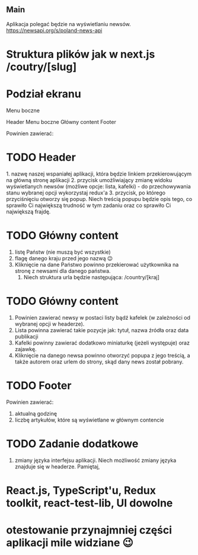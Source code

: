 ## Main
Aplikacja polegać będzie na wyświetlaniu newsów. 
https://newsapi.org/s/poland-news-api

# Struktura plików jak w next.js /coutry/[slug]


# Podział ekranu

Menu boczne

Header
Menu boczne
Główny content
Footer

Powinien zawierać:

# TODO Header
<ok> 1. nazwę naszej wspaniałej aplikacji, która będzie linkiem przekierowującym na główną stronę aplikacji
<ReduxAdd> 2. przycisk umożliwiający zmianę widoku wyświetlanych newsów (możliwe opcje: lista, kafelki) - do przechowywania stanu wybranej opcji wykorzystaj redux'a
3. przycisk, po którego przyciśnięciu otworzy się popup. Niech treścią popupu będzie opis tego, co sprawiło Ci największą trudność w tym zadaniu oraz co sprawiło Ci największą frajdę.

# TODO Główny content
1. listę Państw (nie muszą być wszystkie)
2. flagę danego kraju przed jego nazwą 😉
3. Kliknięcie na dane Państwo powinno przekierować użytkownika na stronę z newsami dla danego państwa. 
   1.  Niech struktura urla będzie następująca: /country/[kraj]

# TODO Główny content
1. Powinien zawierać newsy w postaci listy bądź kafelek (w zależności od wybranej opcji w headerze).
2. Lista powinna zawierać takie pozycje jak: tytuł, nazwa źródła oraz data publikacji
3. Kafelki powinny zawierać dodatkowo miniaturkę (jeżeli występuje) oraz zajawkę.
4. Kliknięcie na danego newsa powinno otworzyć popupa z jego treścią, a także autorem oraz urlem do strony, skąd dany news został pobrany.

# TODO Footer
Powinien zawierać:
1. aktualną godzinę
2. liczbę artykułów, które są wyświetlane w głównym contencie

# TODO Zadanie dodatkowe
1. zmiany języka interfejsu aplikacji. Niech możliwość zmiany języka znajduje się w headerze. Pamiętaj, 

# React.js, TypeScript'u, Redux toolkit, react-test-lib, UI dowolne
# otestowanie przynajmniej części aplikacji mile widziane 😉
